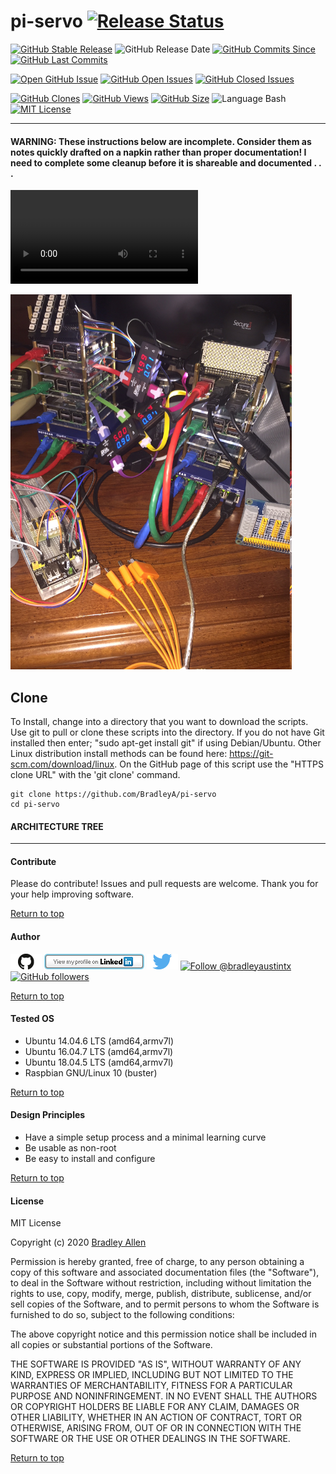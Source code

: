 # pi-servo  [![Release Status](https://img.shields.io/badge/Status_-Alpha-red.svg)](https://github.com/BradleyA/pi-servo/releases/tag/0.2)

[![GitHub Stable Release](https://img.shields.io/badge/Release-0.2-blue.svg)](https://github.com/BradleyA/pi-servo/releases/tag/0.2)
![GitHub Release Date](https://img.shields.io/github/release-date/BradleyA/pi-servo?color=blue)
[![GitHub Commits Since](https://img.shields.io/github/commits-since/BradleyA/pi-servo/0.2?color=orange)](https://github.com/BradleyA/pi-servo/commits/)
[![GitHub Last Commits](https://img.shields.io/github/last-commit/BradleyA/pi-servo.svg)](https://github.com/BradleyA/pi-servo/commits/)

[![Open GitHub Issue](https://img.shields.io/badge/Open-Incident-brightgreen.svg)](https://github.com/BradleyA/pi-servo/issues/new/choose)
[![GitHub Open Issues](https://img.shields.io/github/issues/BradleyA/pi-servo?color=purple)](https://github.com/BradleyA/pi-servo/issues?q=is%3Aopen+is%3Aissue)
[![GitHub Closed Issues](https://img.shields.io/github/issues-closed/BradleyA/pi-servo?color=purple)](https://github.com/BradleyA/pi-servo/issues?q=is%3Aclosed+is%3Aissue)

[<img alt="GitHub Clones" src="https://img.shields.io/static/v1?label=Clones&message=51&color=blueviolet">](https://github.com/BradleyA/pi-servo/blob/master/images/clone.table.md)
[<img alt="GitHub Views" src="https://img.shields.io/static/v1?label=Views&message=216&color=blueviolet">](https://github.com/BradleyA/pi-servo/blob/master/images/view.table.md)
[![GitHub Size](https://img.shields.io/github/repo-size/BradleyA/pi-servo.svg)](https://github.com/BradleyA/pi-servo/)
![Language Bash](https://img.shields.io/badge/%20Language-bash-blue.svg)
[![MIT License](http://img.shields.io/badge/License-MIT-blue.png)](LICENSE)

----

#### WARNING: These instructions below are incomplete. Consider them as notes quickly drafted on a napkin rather than proper documentation!  I need to complete some cleanup before it is shareable and documented . . .

![Click this link, then click 'view raw' to see servo test 1](images/IMG_2873.MOV)

<img id="image_respberry_setup" src="images/IMG_2803.JPG" width="450" >

## Clone
To Install, change into a directory that you want to download the scripts. Use git to pull or clone these scripts into the directory. If you do not have Git installed then enter; "sudo apt-get install git" if using Debian/Ubuntu. Other Linux distribution install methods can be found here: https://git-scm.com/download/linux. On the GitHub page of this script use the "HTTPS clone URL" with the 'git clone' command.

    git clone https://github.com/BradleyA/pi-servo
    cd pi-servo

#### ARCHITECTURE TREE

----

#### Contribute
Please do contribute!  Issues and pull requests are welcome.  Thank you for your help improving software.

[Return to top](https://github.com/BradleyA/pi-servo/blob/master/README.md#pi-servo--)

#### Author
[<img id="github" src="images/github.png" width="50" a="https://github.com/BradleyA/">](https://github.com/BradleyA/)    [<img src="images/linkedin.png" style="max-width:100%;" >](https://www.linkedin.com/in/bradleyhallen) [<img id="twitter" src="images/twitter.png" width="50" a="twitter.com/bradleyaustintx/">](https://twitter.com/bradleyaustintx/)       <a href="https://twitter.com/intent/follow?screen_name=bradleyaustintx"> <img src="https://img.shields.io/twitter/follow/bradleyaustintx.svg?label=Follow%20@bradleyaustintx" alt="Follow @bradleyaustintx" />    </a>          [![GitHub followers](https://img.shields.io/github/followers/BradleyA.svg?style=social&label=Follow&maxAge=2592000)](https://github.com/BradleyA?tab=followers)

[Return to top](https://github.com/BradleyA/pi-servo/blob/master/README.md#pi-servo--)

#### Tested OS
 * Ubuntu 14.04.6 LTS (amd64,armv7l)
 * Ubuntu 16.04.7 LTS (amd64,armv7l)
 * Ubuntu 18.04.5 LTS (amd64,armv7l)
 * Raspbian GNU/Linux 10 (buster)

[Return to top](https://github.com/BradleyA/pi-servo/blob/master/README.md#pi-servo--)

#### Design Principles
 * Have a simple setup process and a minimal learning curve
 * Be usable as non-root
 * Be easy to install and configure

[Return to top](https://github.com/BradleyA/pi-servo/blob/master/README.md#pi-servo--)

#### License
MIT License

Copyright (c) 2020  [Bradley Allen](https://www.linkedin.com/in/bradleyhallen)

Permission is hereby granted, free of charge, to any person obtaining a copy of this software and associated documentation files (the "Software"), to deal in the Software without restriction, including without limitation the rights to use, copy, modify, merge, publish, distribute, sublicense, and/or sell copies of the Software, and to permit persons to whom the Software is furnished to do so, subject to the following conditions:

The above copyright notice and this permission notice shall be included in all copies or substantial portions of the Software.

THE SOFTWARE IS PROVIDED "AS IS", WITHOUT WARRANTY OF ANY KIND, EXPRESS OR IMPLIED, INCLUDING BUT NOT LIMITED TO THE WARRANTIES OF MERCHANTABILITY, FITNESS FOR A PARTICULAR PURPOSE AND NONINFRINGEMENT. IN NO EVENT SHALL THE AUTHORS OR COPYRIGHT HOLDERS BE LIABLE FOR ANY CLAIM, DAMAGES OR OTHER LIABILITY, WHETHER IN AN ACTION OF CONTRACT, TORT OR OTHERWISE, ARISING FROM, OUT OF OR IN CONNECTION WITH THE SOFTWARE OR THE USE OR OTHER DEALINGS IN THE SOFTWARE.

[Return to top](https://github.com/BradleyA/pi-servo/blob/master/README.md#pi-servo--)
